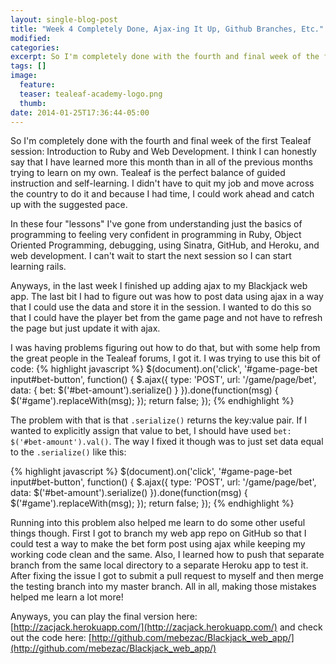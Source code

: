 ```yaml
---
layout: single-blog-post
title: "Week 4 Completely Done, Ajax-ing It Up, Github Branches, Etc."
modified:
categories:
excerpt: So I'm completely done with the fourth and final week of the first Tealeaf session - Introduction to Ruby and Web Development. I think I can honestly say that I have learned more this month than in all of the previous months trying to learn on my own. Tealeaf is the perfect balance of guided instruction and self-learning. I didn't have to quit my job and move across the country to do it and because I had time, I could work ahead and catch up with the suggested pace.
tags: []
image:
  feature:
  teaser: tealeaf-academy-logo.png
  thumb:
date: 2014-01-25T17:36:44-05:00
---
```


So I'm completely done with the fourth and final week of the first Tealeaf session: Introduction to Ruby and Web Development. I think I can honestly say that I have learned more this month than in all of the previous months trying to learn on my own. Tealeaf is the perfect balance of guided instruction and self-learning. I didn't have to quit my job and move across the country to do it and because I had time, I could work ahead and catch up with the suggested pace.

In these four "lessons" I've gone from understanding just the basics of programming to feeling very confident in programming in Ruby, Object Oriented Programming, debugging, using Sinatra, GitHub, and Heroku, and web development. I can't wait to start the next session so I can start learning rails.

Anyways, in the last week I finished up adding ajax to my Blackjack web app. The last bit I had to figure out was how to post data using ajax in a way that I could use the data and store it in the session. I wanted to do this so that I could have the player bet from the game page and not have to refresh the page but just update it with ajax.

I was having problems figuring out how to do that, but with some help from the great people in the Tealeaf forums, I got it. I was trying to use this bit of code:
{% highlight javascript %}
  $(document).on('click', '#game-page-bet input#bet-button', function() {
    $.ajax({
      type: 'POST',
      url: '/game/page/bet',
      data: {
        bet: $('#bet-amount').serialize()
            }
    }).done(function(msg) {
       $('#game').replaceWith(msg);
    });
    return false;
  });
{% endhighlight %}

The problem with that is that <code class='highlight'>.serialize()</code>  returns the key:value pair. If I wanted to explicitly assign that value to bet, I should have used <code class='highlight'>bet: $('#bet-amount').val()</code>. The way I fixed it though was to just set data equal to the <code class='highlight'>.serialize()</code> like this:

{% highlight javascript %}
$(document).on('click', '#game-page-bet input#bet-button', function() {
    $.ajax({
      type: 'POST',
      url: '/game/page/bet',
      data: $('#bet-amount').serialize()
    }).done(function(msg) {
       $('#game').replaceWith(msg);
    });
    return false;
  });
{% endhighlight %}

Running into this problem also helped me learn to do some other useful things though. First I got to branch my web app repo on GitHub so that I could test a way to make the bet form post using ajax while keeping my working code clean and the same. Also, I learned how to push that separate branch from the same local directory to a separate Heroku app to test it. After fixing the issue I got to submit a pull request to myself and then merge the testing branch into my master branch. All in all, making those mistakes helped me learn a lot more!

Anyways, you can play the final version here: [http://zacjack.herokuapp.com/](http://zacjack.herokuapp.com/) and check out the code here: [http://github.com/mebezac/Blackjack_web_app/](http://github.com/mebezac/Blackjack_web_app/)
